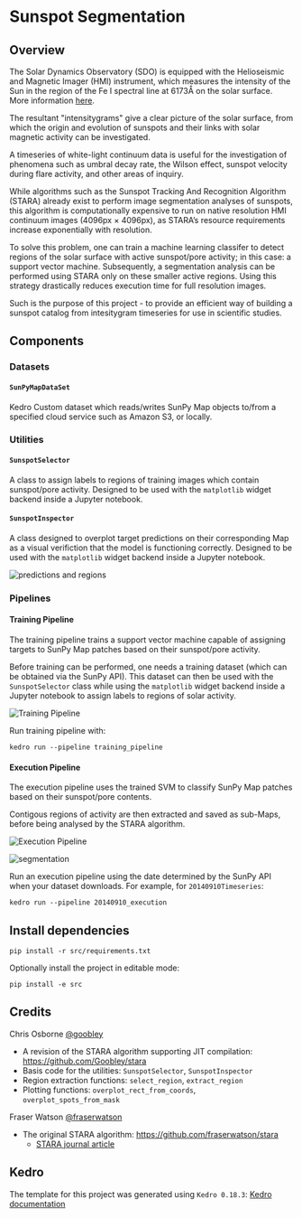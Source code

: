 # Sunspot Segmentation

## Overview
The Solar Dynamics Observatory (SDO) is equipped with the Helioseismic and Magnetic Imager (HMI) instrument, which measures the intensity of the Sun in the region of the Fe I spectral line at 6173Å on the solar surface. More information [here](http://jsoc.stanford.edu/HMI/Continuum.html).

The resultant "intensitygrams" give a clear picture of the solar surface, from which the origin and evolution of sunspots and their links with solar magnetic activity can be investigated.

<!-- Sunspots are impermanent artefacts on the solar surface caused by plasma rotating faster at the solar equator than at the poles. The charged plasma produces a magnetic field which becomes entangled due this differential rotation. If the forces acting on the magnetic flux tubes in the plasma become great enough, they can arc through the solar surface and inhibit the convective process that transfers energy from the solar interior to the photosphere, thereby cooling the local region - making it appear visually darker. -->

A timeseries of white-light continuum data is useful for the investigation of phenomena such as umbral decay rate, the Wilson effect, sunspot velocity during flare activity, and other areas of inquiry.

While algorithms such as the Sunspot Tracking And Recognition Algorithm (STARA) already exist to perform image segmentation analyses of sunspots, this algorithm is computationally expensive to run on native resolution HMI continuum images (4096px $\times$ 4096px), as STARA’s resource requirements increase exponentially with resolution.

To solve this problem, one can train a machine learning classifer to detect regions of the solar surface with active sunspot/pore activity; in this case: a support vector machine. Subsequently, a segmentation analysis can be performed using STARA only on these smaller active regions. Using this strategy drastically reduces execution time for full resolution images.

Such is the purpose of this project - to provide an efficient way of building a sunspot catalog from intesitygram timeseries for use in scientific studies.

## Components
### Datasets
#### `SunPyMapDataSet` 
Kedro Custom dataset which reads/writes SunPy Map objects to/from a specified cloud service such as Amazon S3, or locally.

### Utilities
#### `SunspotSelector`
A class to assign labels to regions of training images which contain sunspot/pore activity.
Designed to be used with the `matplotlib` widget backend inside a Jupyter notebook.

#### `SunspotInspector`
A class designed to overplot target predictions on their corresponding Map as a visual verifiction that the model is functioning correctly.
Designed to be used with the `matplotlib` widget backend inside a Jupyter notebook.

![predictions and regions](./src/sunspots/extras/utils/predictions_regions.png)

### Pipelines
#### Training Pipeline

The training pipeline trains a support vector machine capable of assigning targets to SunPy Map patches based on their sunspot/pore activity.

Before training can be performed, one needs a training dataset (which can be obtained via the SunPy API). This dataset can then be used with the `SunspotSelector` class while using the `matplotlib` widget backend inside a Jupyter notebook to assign labels to regions of solar activity.

![Training Pipeline](./src/sunspots/pipelines/training_pipeline/training_pipeline.png)

Run training pipeline with:
```
kedro run --pipeline training_pipeline
```

#### Execution Pipeline

The execution pipeline uses the trained SVM to classify SunPy Map patches based on their sunspot/pore contents.

Contigous regions of activity are then extracted and saved as sub-Maps, before being analysed by the STARA algorithm.

![Execution Pipeline](./src/sunspots/pipelines/execution_pipeline/execution_pipeline.png)

![segmentation](./src/sunspots/pipelines/STARA/segmentation.png)

Run an execution pipeline using the date determined by the SunPy API when your dataset downloads. For example, for `20140910Timeseries`:
```
kedro run --pipeline 20140910_execution
```

## Install dependencies

```
pip install -r src/requirements.txt
```

Optionally install the project in editable mode:
```
pip install -e src
```

## Credits
Chris Osborne
[@goobley](https://www.github.com/goobley) 
* A revision of the STARA algorithm supporting JIT compilation: https://github.com/Goobley/stara
* Basis code for the utilities: `SunspotSelector`, `SunspotInspector`  
* Region extraction functions: `select_region`, `extract_region`  
* Plotting functions: `overplot_rect_from_coords`, `overplot_spots_from_mask`

Fraser Watson
[@fraserwatson](https://github.com/fraserwatson)  
* The original STARA algorithm: https://github.com/fraserwatson/stara
    * [STARA journal article](https://www.cambridge.org/core/journals/proceedings-of-the-international-astronomical-union/article/automated-sunspot-detection-and-the-evolution-of-sunspot-magnetic-fields-during-solar-cycle-23/297F5626367A5EC3C52F57160DB4178A)

## Kedro
The template for this project was generated using `Kedro 0.18.3`: 
[Kedro documentation](https://kedro.readthedocs.io)
